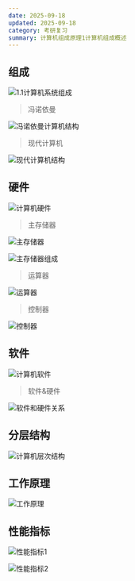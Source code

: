 ```yaml
---
date: 2025-09-18
updated: 2025-09-18
category: 考研复习
summary: 计算机组成原理1计算机组成概述 
---
```


## 组成

![1.1计算机系统组成](./../../public/assets/计组/1.1计算机系统组成.png)

> 冯诺依曼

![冯诺依曼计算机结构](./../../public/assets/计组/冯诺依曼计算机结构.png)

> 现代计算机

![现代计算机结构](./../../public/assets/计组/现代计算机结构.png)

## 硬件

![计算机硬件](./../../public/assets/计组/计算机硬件.png)

> 主存储器

![主存储器](./../../public/assets/计组/主存储器.png)



![主存储器组成](./../../public/assets/计组/主存储器组成.png)

> 运算器

![运算器](./../../public/assets/计组/运算器.png)



> 控制器

![控制器](./../../public/assets/计组/控制器.png)



## 软件

![计算机软件](./../../public/assets/计组/计算机软件.png)

> 软件&硬件

![软件和硬件关系](./../../public/assets/计组/软件和硬件关系.png)



## 分层结构

![计算机层次结构](./../../public/assets/计组/计算机层次结构.png)





## 工作原理

![工作原理](./../../public/assets/计组/工作原理.png)



## 性能指标

![性能指标1](./../../public/assets/计组/性能指标1.png)

![性能指标2](./../../public/assets/计组/性能指标2.png)
